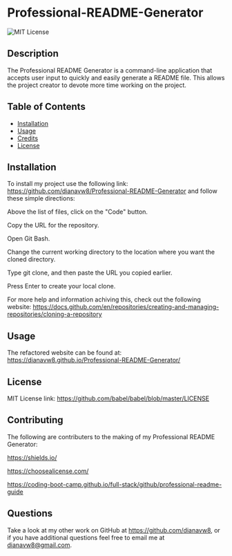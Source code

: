 # Professional-README-Generator

![MIT License](https://img.shields.io/static/v1?label=license&message=MIT&color=green)
 
## Description

The Professional README Generator is a command-line application that accepts user input to quickly and easily generate a README file. This allows the project creator to devote more time working on the project.

## Table of Contents

- [Installation](#installation)
- [Usage](#usage)
- [Credits](#credits)
- [License](#license)

## Installation

To install my project use the following link: https://github.com/dianavw8/Professional-README-Generator and follow these simple directions:

Above the list of files, click on the "Code" button.

Copy the URL for the repository.

Open Git Bash.

Change the current working directory to the location where you want the cloned directory.

Type git clone, and then paste the URL you copied earlier.

Press Enter to create your local clone.

For more help and information achiving this, check out the following website: https://docs.github.com/en/repositories/creating-and-managing-repositories/cloning-a-repository


## Usage

The refactored website can be found at: https://dianavw8.github.io/Professional-README-Generator/


## License

MIT License link: https://github.com/babel/babel/blob/master/LICENSE


## Contributing

The following are contributers to the making of my Professional README Generator:

https://shields.io/

https://choosealicense.com/

https://coding-boot-camp.github.io/full-stack/github/professional-readme-guide


## Questions

Take a look at my other work on GitHub at https://github.com/dianavw8, or if you have additional questions feel free to email me at dianavw8@gmail.com.

